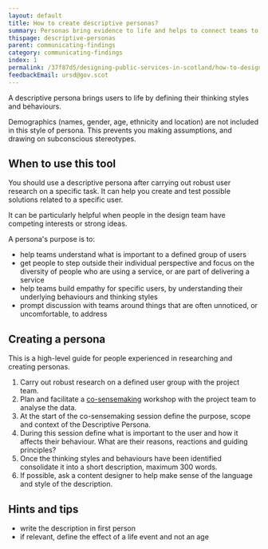 ```yaml
---
layout: default
title: How to create descriptive personas?
summary: Personas bring evidence to life and helps to connect teams to users
thispage: descriptive-personas
parent: communicating-findings
category: communicating-findings
index: 1
permalink: /37f87d5/designing-public-services-in-scotland/how-to-design-services/communicating-findings/descriptive-personas/
feedbackEmail: ursd@gov.scot
---
```


A descriptive persona brings users to life by defining their thinking styles and behaviours.

Demographics (names, gender, age, ethnicity and location) are not included in this style of persona. This prevents you making assumptions, and drawing on subconscious stereotypes.

## When to use this tool

You should use a descriptive persona after carrying out robust user research on a specific task. It can help you create and test possible solutions related to a specific user.

It can be particularly helpful when people in the design team have competing interests or strong ideas.

A persona's purpose is to:

* help teams understand what is important to a defined group of users
* get people to step outside their individual perspective and focus on the diversity of people who are using a service, or are part of delivering a service
* help teams build empathy for specific users, by understanding their underlying behaviours and thinking styles
* prompt discussion with teams around things that are often unnoticed, or uncomfortable, to address

## Creating a persona

This is a high-level guide for people experienced in researching and creating personas.

1. Carry out robust research on a defined user group with the project team.
2. Plan and facilitate a [co-sensemaking](../collaborative-sensemaking) workshop with the project team to analyse the data.
3. At the start of the co-sensemaking session define the purpose, scope and context of the Descriptive Persona.
4. During this session define what is important to the user and how it affects their behaviour. What are their reasons, reactions and guiding principles?
5. Once the thinking styles and behaviours have been identified consolidate it into a short description, maximum 300 words.
6. If possible, ask a content designer to help make sense of the language and style of the description.

## Hints and tips

* write the description in first person
* if relevant, define the effect of a life event and not an age
